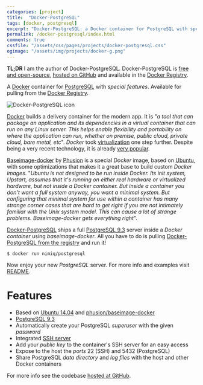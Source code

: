 ```yaml
---
categories: [project]
title:  "Docker-PostgreSQL"
tags: [docker, postgresql]
excerpt: "Docker-PostgreSQL: a Docker container for PostgreSQL with special features"
permalink: /docker-postgresql/index.html
comments: true
cssfile: "/assets/css/pages/projects/docker-postgresql.css"
ogimage: "/assets/img/projects/docker-g.png"
---
```


<div class="initial-note">
<strong>TL;DR</strong> I am the author of Docker-PostgreSQL.
Docker-PostgreSQL is
<a href="http://en.wikipedia.org/wiki/Free_and_open-source_software">free and open-source</a>, 
<a href="https://github.com/nimiq/docker-postgresql93">hosted on GitHub</a> and
available in the <a href="https://registry.hub.docker.com/u/nimiq/postgresql93/">Docker Registry</a>.
</div>

A [Docker](https://www.docker.com/) container for [PostgreSQL](http://www.postgresql.org/)
with *special features*. Available for pulling from the
[Docker Registry](https://registry.hub.docker.com/u/nimiq/postgresql93/).

<img src="{{ site.baseurl }}/assets/img/projects/docker-g.png" alt="Docker-PostgreSQL icon" class="right">

[Docker](https://www.docker.com/)
builds a delivery container for the modern app. It is
"*a tool that can package an application and its dependencies in a virtual container that can
run on any Linux server. This helps enable flexibility and portability on where the application
can run, whether on premise, public cloud, private cloud, bare metal, etc*".
*Docker* took [virtualization](http://en.wikipedia.org/wiki/Hardware_virtualization) one step
further. Despite being a very recent technology, it is already [very popular](https://www.docker.com/resources/usecases/). 

[Baseimage-docker](https://github.com/phusion/baseimage-docker) by [Phusion](http://www.phusion.nl/)
is a special *Docker* image, based on [Ubuntu](http://www.ubuntu.com/), with some optimizations
that makes it a great base to build custom *Docker images*. "*Ubuntu is not designed to be run
inside Docker. Its init system, Upstart, assumes that it's running on either real hardware or
virtualized hardware, but not inside a Docker container. But inside a container you don't want a
full system anyway, you want a minimal system. But configuring that minimal system for use within
a container has many strange corner cases that are hard to get right if you are not intimately
familiar with the Unix system model. This can cause a lot of strange problems. Baseimage-docker
gets everything right*".

[Docker-PostgreSQL](https://registry.hub.docker.com/u/nimiq/postgresql93/)
ships a full [PostgreSQL 9.3](http://www.postgresql.org/) server inside a *Docker container*
using *baseimage-docker*. All you have to do is pulling
[Docker-PostgreSQL from the registry](https://registry.hub.docker.com/u/nimiq/postgresql93/)
and run it!

    $ docker run nimiq/postgresql

Now enjoy your new *PostgreSQL* server.
For more info and examples visit [README](https://github.com/nimiq/docker-postgresql93/blob/master/README.md).


Features
========
- Based on [Ubuntu 14.04](http://www.ubuntu.com/) and [phusion/baseimage-docker](https://github.com/phusion/baseimage-docker)
- [PostgreSQL 9.3](http://www.postgresql.org/)
- Automatically create your PostgreSQL *superuser* with the given *password*
- Integrated [SSH server](http://en.wikipedia.org/wiki/Secure_Shell)
- Add your *public key* to the container's SSH server for an easy access
- Expose to the host the *ports* 22 (SSH) and 5432 (PostgreSQL)
- Share PostgreSQL *data directory* and *log files* with the host and other Docker containers

For more info see the codebase 
[hosted at GitHub](https://github.com/nimiq/docker-postgresql93/).
